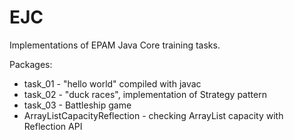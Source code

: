 # EJC
Implementations of EPAM Java Core training tasks.

Packages:
* task_01 - "hello world" compiled with javac
* task_02 - "duck races", implementation of Strategy pattern
* task_03 - Battleship game
* ArrayListCapacityReflection - checking ArrayList capacity with Reflection API
